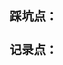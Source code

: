 ## 踩坑点：
<lazyshow><column title='自定义域名📡' RecordTime='2025-2-2 16:30' src='memories\setback\自定义域名注意事项' overview='使用自定义域名后资源路径不一样'  status='已解决' delay='1' /></lazyshow>
<lazyshow><column title='图片懒加载📷' RecordTime='2025-1-30 23:06' src='memories\setback\文档图片懒加载' overview='文档img替换为懒加载img'  status='未解决' delay='2'/></lazyshow>

## 记录点：
<lazyshow><column title='代码评价' RecordTime='' src='memories\record\word1' overview='使用刻薄的话锐评你的代码'  status='😂' delay='3'/></lazyshow>
<lazyshow><column title='文档二' RecordTime='' src='memories\record\word2' overview='文档概述'  status='🚀🚀🚀' delay='1'/></lazyshow>
<lazyshow><column title='文档三' RecordTime='' src='memories\record\word3' overview='文档概述'  status='🚀🚀🚀' delay='1'/></lazyshow>
<lazyshow><column title='测试文档' RecordTime='' src='' overview='文档概述'  status='🌈🌈🌈' delay='1'/></lazyshow>
<lazyshow><column title='测试文档' RecordTime='' src='' overview='文档概述'  status='🌈🌈🌈' delay='1'/></lazyshow>
<lazyshow><column title='测试文档' RecordTime='' src='' overview='文档概述'  status='🌈🌈🌈' delay='1'/></lazyshow>
<lazyshow><column title='测试文档' RecordTime='' src='' overview='文档概述'  status='🌈🌈🌈' delay='1'/></lazyshow>
<lazyshow><column title='测试文档' RecordTime='' src='' overview='文档概述'  status='🌈🌈🌈' delay='1'/></lazyshow>
<lazyshow><column title='测试文档' RecordTime='' src='' overview='文档概述'  status='🌈🌈🌈' delay='1'/></lazyshow>
<lazyshow><column title='测试文档' RecordTime='' src='' overview='文档概述'  status='🌈🌈🌈' delay='1'/></lazyshow>
<lazyshow><column title='测试文档' RecordTime='' src='' overview='文档概述'  status='🌈🌈🌈' delay='1'/></lazyshow>
<lazyshow><column title='测试文档' RecordTime='' src='' overview='文档概述'  status='🌈🌈🌈' delay='1'/></lazyshow>
<lazyshow><column title='测试文档' RecordTime='' src='' overview='文档概述'  status='🌈🌈🌈' delay='1'/></lazyshow>
<lazyshow><column title='测试文档' RecordTime='' src='' overview='文档概述'  status='🌈🌈🌈' delay='1'/></lazyshow>
<lazyshow><column title='测试文档' RecordTime='' src='' overview='文档概述'  status='🌈🌈🌈' delay='1'/></lazyshow>
<lazyshow><column title='测试文档' RecordTime='' src='' overview='文档概述'  status='🌈🌈🌈' delay='1'/></lazyshow>
<lazyshow><column title='测试文档' RecordTime='' src='' overview='文档概述'  status='🌈🌈🌈' delay='1'/></lazyshow>
<lazyshow><column title='测试文档' RecordTime='' src='' overview='文档概述'  status='🌈🌈🌈' delay='1'/></lazyshow>
<lazyshow><column title='测试文档' RecordTime='' src='' overview='文档概述'  status='🌈🌈🌈' delay='1'/></lazyshow>
<lazyshow><column title='测试文档' RecordTime='' src='' overview='文档概述'  status='🌈🌈🌈' delay='1'/></lazyshow>
<lazyshow><column title='测试文档' RecordTime='' src='' overview='文档概述'  status='🌈🌈🌈' delay='1'/></lazyshow>
<lazyshow><column title='测试文档' RecordTime='' src='' overview='文档概述'  status='🌈🌈🌈' delay='1'/></lazyshow>
<lazyshow><column title='测试文档' RecordTime='' src='' overview='文档概述'  status='🌈🌈🌈' delay='1'/></lazyshow>
<lazyshow><column title='测试文档' RecordTime='' src='' overview='文档概述'  status='🌈🌈🌈' delay='1'/></lazyshow>
<lazyshow><column title='测试文档' RecordTime='' src='' overview='文档概述'  status='🌈🌈🌈' delay='1'/></lazyshow>
